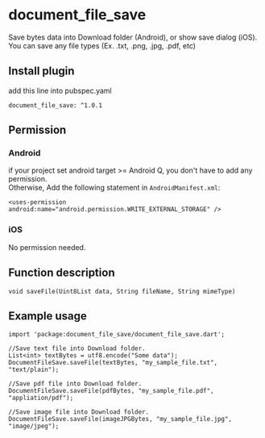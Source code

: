 # document_file_save
Save bytes data into Download folder (Android), or show save dialog (iOS). You can save any file types (Ex. .txt, .png, .jpg, .pdf, etc)

## Install plugin
add this line into pubspec.yaml
```
document_file_save: ^1.0.1
```

## Permission
### Android
if your project set android target >= Android Q, you don't have to add any permission. <br/>
Otherwise, Add the following statement in `AndroidManifest.xml`:
```
<uses-permission android:name="android.permission.WRITE_EXTERNAL_STORAGE" />
```

### iOS
No permission needed.

## Function description
```
void saveFile(Uint8List data, String fileName, String mimeType)
```

## Example usage
```
import 'package:document_file_save/document_file_save.dart';

//Save text file into Download folder.
List<int> textBytes = utf8.encode("Some data");
DocumentFileSave.saveFile(textBytes, "my_sample_file.txt", "text/plain");

//Save pdf file into Download folder.
DocumentFileSave.saveFile(pdfBytes, "my_sample_file.pdf", "appliation/pdf");

//Save image file into Download folder.
DocumentFileSave.saveFile(imageJPGBytes, "my_sample_file.jpg", "image/jpeg");
```



